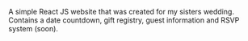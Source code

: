 A simple React JS website that was created for my sisters wedding. Contains a date countdown, gift registry, guest information and RSVP system (soon).